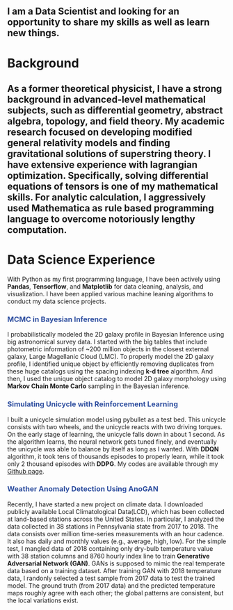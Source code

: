 I am a Data Scientist and looking for an opportunity to share my skills as well as learn new things.
---
# Background
As a former theoretical physicist, I have a strong background in advanced-level mathematical subjects,
such as differential geometry, abstract algebra, topology, and field theory. My academic research focused
on developing modified general relativity models and finding gravitational solutions of superstring theory.
I have extensive experience with lagrangian optimization. Specifically, solving differential equations of
tensors is one of my mathematical skills. For analytic calculation, I aggressively used Mathematica as rule based programming language to overcome notoriously lengthy computation.
---
# Data Science Experience
With Python as my first programming language, I have been actively using **Pandas**, **Tensorflow**, and **Matplotlib** for data cleaning, analysis, and visualization. I have been applied various machine leaning algorithms to conduct my data science projects. 

### <span style="color:#3050a0"> MCMC in Bayesian Inference</span>
I probabilistically modeled the 2D galaxy profile in Bayesian Inference using big astronomical survey data. I started with the big tables that include photometric information of ~200 million objects in the closest external galaxy, Large Magellanic Cloud (LMC). To properly model the 2D galaxy profile, I identified unique object by efficiently removing duplicates from these huge catalogs using the spacing indexing **k-d tree** algorithm. And then, I used the unique object catalog to model 2D galaxy morphology using **Markov Chain Monte Carlo** sampling in the Bayesian inference. 

### <span style="color:#3050a0">Simulating Unicycle with Reinforcement Learning</span>
I built a unicycle simulation model using pybullet as a test bed. This unicycle consists with two wheels, and the unicycle reacts with two driving torques. On the early stage of learning, the unicycle falls down in about 1 second. As the algorithm learns, the neural network gets tuned finely, and eventually the unicycle was able to balance by itself as long as I wanted. With **DDQN** algorithm, it took tens of thousands episodes to properly learn, while it took only 2 thousand episodes with **DDPG**. My codes are available through my [Github page](https://github.com/jhoonjeong/RL_unicycle). 

### <span style="color:#3050a0">Weather Anomaly Detection Using AnoGAN</span>
Recently, I have started a new project on climate data. I downloaded publicly available Local Climatological Data(LCD), which has been collected at land-based stations across the United States. In particular, I analyzed the data collected in 38 stations in Pennsylvania state from 2017 to 2018. The data consists over million time-series measurements with an hour cadence. It also has daily and monthly values (e.g., average, high, low). For the simple test, I mangled data of 2018 containing only dry-bulb temperature value with 38 station columns and 8760 hourly index line to train **Generative Adversarial Network (GAN)**. GANs is supposed to mimic the real temperate data based on a training dataset. After training GAN with 2018 temperature data, I randonly selected a test sample from 2017 data to test the trained model. The ground truth (from 2017 data) and the predicted temperature maps roughly agree with each other; the global patterns are consistent, but the local variations exist. 
